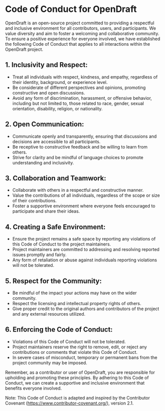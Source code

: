 # Code of Conduct for OpenDraft

OpenDraft is an open-source project committed to providing a respectful and inclusive environment for all contributors, users, and participants. We value diversity and aim to foster a welcoming and collaborative community. To ensure a positive experience for everyone involved, we have established the following Code of Conduct that applies to all interactions within the OpenDraft project.

## 1. Inclusivity and Respect:
   - Treat all individuals with respect, kindness, and empathy, regardless of their identity, background, or experience level.
   - Be considerate of different perspectives and opinions, promoting constructive and open discussions.
   - Avoid any form of discrimination, harassment, or offensive behavior, including but not limited to, those related to race, gender, sexual orientation, disability, religion, or nationality.

## 2. Open Communication:
   - Communicate openly and transparently, ensuring that discussions and decisions are accessible to all participants.
   - Be receptive to constructive feedback and be willing to learn from others.
   - Strive for clarity and be mindful of language choices to promote understanding and inclusivity.

## 3. Collaboration and Teamwork:
   - Collaborate with others in a respectful and constructive manner.
   - Value the contributions of all individuals, regardless of the scope or size of their contributions.
   - Foster a supportive environment where everyone feels encouraged to participate and share their ideas.

## 4. Creating a Safe Environment:
   - Ensure the project remains a safe space by reporting any violations of this Code of Conduct to the project maintainers.
   - Project maintainers are committed to addressing and resolving reported issues promptly and fairly.
   - Any form of retaliation or abuse against individuals reporting violations will not be tolerated.

## 5. Respect for the Community:
   - Be mindful of the impact your actions may have on the wider community.
   - Respect the licensing and intellectual property rights of others.
   - Give proper credit to the original authors and contributors of the project and any external resources utilized.

## 6. Enforcing the Code of Conduct:
   - Violations of this Code of Conduct will not be tolerated.
   - Project maintainers reserve the right to remove, edit, or reject any contributions or comments that violate this Code of Conduct.
   - In severe cases of misconduct, temporary or permanent bans from the project community may be imposed.

Remember, as a contributor or user of OpenDraft, you are responsible for upholding and promoting these principles. By adhering to this Code of Conduct, we can create a supportive and inclusive environment that benefits everyone involved.

Note: This Code of Conduct is adapted and inspired by the Contributor Covenant (https://www.contributor-covenant.org/), version 2.1.
